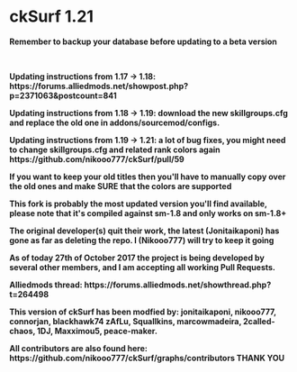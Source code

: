 
<h1>ckSurf 1.21</h1>
<p><strong>Remember to backup your database before updating to a beta version</strong></p><br />
<p><strong>Updating instructions from 1.17 -> 1.18: https://forums.alliedmods.net/showpost.php?p=2371063&postcount=841</strong><p>
<p><strong>Updating instructions from 1.18 -> 1.19: download the new skillgroups.cfg and replace the old one in addons/sourcemod/configs. </br>
<p><strong>Updating instructions from 1.19 -> 1.21: a lot of bug fixes, you might need to change skillgroups.cfg and related rank colors again https://github.com/nikooo777/ckSurf/pull/59</br>

If you want to keep your old titles then you'll have to manually copy over the old ones and make <b>SURE</b> that the colors are supported</strong><p>
<p><strong>This fork is probably the most updated version you'll find available, please note that it's compiled against sm-1.8 and only works on sm-1.8+</strong><p>
<p>The original developer(s) quit their work, the latest (Jonitaikaponi) has gone as far as deleting the repo. I (Nikooo777) will try to keep it going</p>
<p>As of today 27th of October 2017 the project is being developed by several other members, and I am accepting all working Pull Requests.</p>

<p>Alliedmods thread: https://forums.alliedmods.net/showthread.php?t=264498</p>
<p>This version of ckSurf has been modfied by: jonitaikaponi, nikooo777, connorjan, blackhawk74
zAfLu, Squallkins, marcowmadeira, 2called-chaos, 1DJ, Maxximou5, peace-maker.</p>
<p>All contributors are also found here: https://github.com/nikooo777/ckSurf/graphs/contributors THANK YOU </p>

